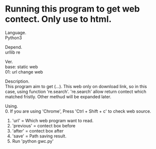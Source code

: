 Running this program to get web contect. Only use to html.
========
Language.<br>
Python3

Depend.<br>
urllib
re

Ver.<br>
base: static web<br>
01: url change web<br>

Description.<br>
This program aim to get (...).
This web only on download link, so in this case, using function 're.search'.
're.search' allow return contect which matched fristly.
Other methud will be expanded later.


Using.<br>
0. If you are using 'Chrome', Press 'Ctrl + Shift + c' to check web source.
1. 'url' = Which web program want to read. <br>
2. 'previous' = contect box before <br>
3. 'after' = contect box after <br>
4. 'save' = Path saving result.<br>
5. Run 'python gwc.py'
